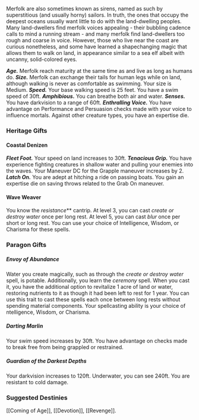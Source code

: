 Merfolk are also sometimes known as sirens, named as such by superstitious (and usually horny) sailors. In truth, the ones that occupy the deepest oceans usually want little to do with the land-dwelling peoples. Many land-dwellers find merfolk voices appealing - their bubbling cadence calls to mind a running stream - and many merfolk find land-dwellers too rough and coarse in voice. However, those who live near the coast are curious nonetheless, and some have learned a shapechanging magic that allows them to walk on land, in appearance similar to a sea elf albeit with uncanny, solid-colored eyes.

***Age.*** Merfolk reach maturity at the same time as and live as long as humans do.
***Size.*** Merfolk can exchange their tails for human legs while on land, although walking is never as comfortable as swimming. Your size is Medium.
***Speed.*** Your base walking speed is 25 feet. You have a swim speed of 30ft.
***Amphibious.*** You can breathe both air and water.
***Senses.*** You have darkvision to a range of 60ft.
***Enthralling Voice.*** You have advantage on Performance and Persuasion checks made with your voice to influence mortals. Against other creature types, you have an expertise die. 
### Heritage Gifts
#### Coastal Denizen
***Fleet Foot.*** Your speed on land increases to 30ft. 
***Tenacious Grip.*** You have experience fighting creatures in shallow water and pulling your enemies into the waves. Your Maneuver DC for the Grapple maneuver increases by 2.
***Latch On.*** You are adept at hitching a ride on passing boats. You gain an expertise die on saving throws related to the Grab On maneuver.
#### Wave Weaver
You know the *resistance*** cantrip. At level 3, you can cast *create or destroy water* once per long rest. At level 5, you can cast *blur* once per short or long rest. You can use your choice of Intelligence, Wisdom, or Charisma for these spells.
### Paragon Gifts
##### Envoy of Abundance
Water you create magically, such as through the *create or destroy water* spell, is potable. Additionally, you learn the *ceremony* spell. When you cast it, you have the additional option to revitalize 1 acre of land or water, restoring nutrients to it as though it had been left to rest for 1 year. You can use this trait to cast these spells each once between long rests without spending material components. Your spellcasting ability is your choice of ntelligence, Wisdom, or Charisma.
##### Darting Marlin
Your swim speed increases by 30ft. You have advantage on checks made to break free from being grappled or restrained.
##### Guardian of the Darkest Depths
Your darkvision increases to 120ft.  Underwater, you can see 240ft. You are resistant to cold damage. 

### Suggested Destinies

[[Coming of Age]], [[Devotion]], [[Revenge]]. 
